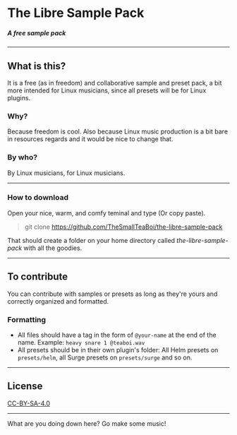 # **The Libre Sample Pack**
##### *A free sample pack*
---
## **What is this?**

It is a free (as in freedom) and collaborative sample and preset pack, a bit more intended for Linux musicians, since all presets will be for Linux plugins.

### **Why?**

Because freedom is cool. Also because Linux music production is a bit bare in resources regards and it would be nice to change that.

### **By who?**

By Linux musicians, for Linux musicians.

---

### **How to download**

Open your nice, warm, and comfy teminal and type (Or copy paste).

> git clone https://github.com/TheSmallTeaBoi/the-libre-sample-pack

That should create a folder on your home directory called *the-libre-sample-pack* with all the goodies.

---

## **To contribute**
You can contribute with samples or presets as long as they're yours and correctly organized and formatted.

### Formatting

- All files should have a tag in the form of `@your-name` at the end of the name. Example: `heavy snare 1 @teaboi.wav`
- All presets should be in their own plugin's folder: All Helm presets on `presets/helm`, all Surge presets on `presets/surge` and so on.


---

## **License**

[CC-BY-SA-4.0](https://creativecommons.org/licenses/by-sa/4.0/)

---

What are you doing down here? Go make some music!
